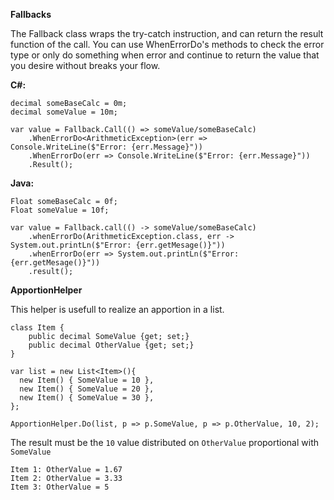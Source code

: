 **Fallbacks**

The Fallback class wraps the try-catch instruction, and can return the result function of the call.
You can use WhenErrorDo's methods to check the error type or only do something when error and continue to return the value that you desire without breaks your flow.

**C#:**
````
decimal someBaseCalc = 0m;
decimal someValue = 10m;

var value = Fallback.Call(() => someValue/someBaseCalc)
    .WhenErrorDo<ArithmeticException>(err => Console.WriteLine($"Error: {err.Message}"))
    .WhenErrorDo(err => Console.WriteLine($"Error: {err.Message}"))     
    .Result();
````

**Java:**
````
Float someBaseCalc = 0f;
Float someValue = 10f;

var value = Fallback.call(() -> someValue/someBaseCalc)
    .whenErrorDo(ArithmeticException.class, err -> System.out.printLn($"Error: {err.getMesage()}"))
    .whenErrorDo(err => System.out.printLn($"Error: {err.getMesage()}"))     
    .result();

````
**ApportionHelper**


This helper is usefull to realize an apportion in a list.
````
class Item {
    public decimal SomeValue {get; set;}
    public decimal OtherValue {get; set;}
}

var list = new List<Item>(){
  new Item() { SomeValue = 10 },
  new Item() { SomeValue = 20 },
  new Item() { SomeValue = 30 },
};

ApportionHelper.Do(list, p => p.SomeValue, p => p.OtherValue, 10, 2);
````
The result must be the `10` value distributed on `OtherValue` proportional with `SomeValue`
````
Item 1: OtherValue = 1.67
Item 2: OtherValue = 3.33
Item 3: OtherValue = 5



